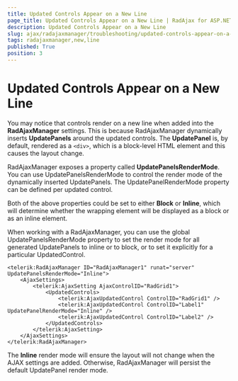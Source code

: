 ```yaml
---
title: Updated Controls Appear on a New Line
page_title: Updated Controls Appear on a New Line | RadAjax for ASP.NET AJAX Documentation
description: Updated Controls Appear on a New Line
slug: ajax/radajaxmanager/troubleshooting/updated-controls-appear-on-a-new-line
tags: radajaxmanager,new,line
published: True
position: 3
---
```


# Updated Controls Appear on a New Line


You may notice that controls render on a new line when added into the **RadAjaxManager** settings. This is because RadAjaxManager dynamically inserts **UpdatePanels** around the updated controls. The **UpdatePanel** is, by default, rendered as a `<div>`, which is a block-level HTML element and this causes the layout change.

RadAjaxManager exposes a property called **UpdatePanelsRenderMode**. You can use UpdatePanelsRenderMode to control the render mode of the dynamically inserted UpdatePanels. The UpdatePanelRenderMode property can be defined per updated control.

Both of the above properties could be set to either **Block** or **Inline**, which will determine whether the wrapping element will be displayed as a block or as an inline element.

When working with a RadAjaxManager, you can use the global UpdatePanelsRenderMode property to set the render mode for all generated UpdatePanels to inline or to block, or to set it explicitly for a particular UpdatedControl.

````ASP.NET
<telerik:RadAjaxManager ID="RadAjaxManager1" runat="server" UpdatePanelsRenderMode="Inline">
    <AjaxSettings>
        <telerik:AjaxSetting AjaxControlID="RadGrid1">
            <UpdatedControls>
                <telerik:AjaxUpdatedControl ControlID="RadGrid1" />
                <telerik:AjaxUpdatedControl ControlID="Label1" UpdatePanelRenderMode="Inline" />
                <telerik:AjaxUpdatedControl ControlID="Label2" />
            </UpdatedControls>
        </telerik:AjaxSetting>
    </AjaxSettings>
</telerik:RadAjaxManager>
````

The **Inline** render mode will ensure the layout will not change when the AJAX settings are added. Otherwise, RadAjaxManager will persist the default UpdatePanel render mode.
